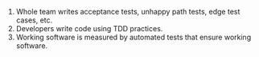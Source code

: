 1. Whole team writes acceptance tests, unhappy path tests, edge test cases, etc.
2. Developers write code using TDD practices.
3. Working software is measured by automated tests that ensure working software.

